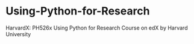 # Using-Python-for-Research
HarvardX: PH526x Using Python for Research Course on edX by Harvard University
